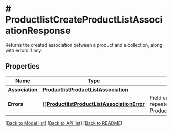 # # ProductlistCreateProductListAssociationResponse
Returns the created association between a product and a collection, along with errors if any.

## Properties 


Name | Type | Description | Notes
------------ | ------------- | ------------- | -------------
**Association**| [**ProductlistProductListAssociation**](ProductlistProductListAssociation.md) |   | [optional]
**Errors**| [**[]ProductlistProductListAssociationError**](ProductlistProductListAssociationError.md) | Field errors of type repeated ProductListAssociationError.  | [optional]


[[Back to Model list]](../../README.md#models) [[Back to API list]](../../README.md#endpoints) [[Back to README]](../../README.md)

